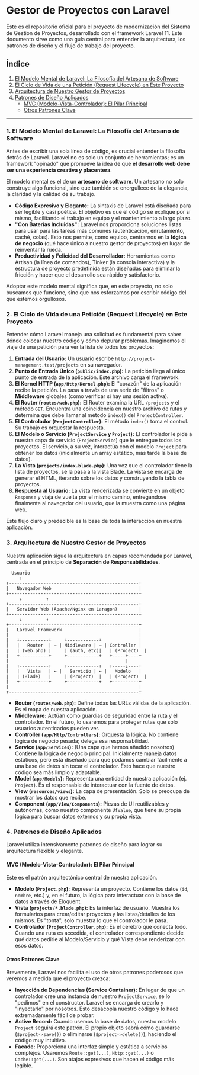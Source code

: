 # Gestor de Proyectos con Laravel

Este es el repositorio oficial para el proyecto de modernización del Sistema de Gestión de Proyectos, desarrollado con el framework Laravel 11. Este documento sirve como una guía central para entender la arquitectura, los patrones de diseño y el flujo de trabajo del proyecto.

## Índice

1.  [El Modelo Mental de Laravel: La Filosofía del Artesano de Software](#1-el-modelo-mental-de-laravel-la-filosofía-del-artesano-de-software)
2.  [El Ciclo de Vida de una Petición (Request Lifecycle) en Este Proyecto](#2-el-ciclo-de-vida-de-una-petición-request-lifecycle-en-este-proyecto)
3.  [Arquitectura de Nuestro Gestor de Proyectos](#3-arquitectura-de-nuestro-gestor-de-proyectos)
4.  [Patrones de Diseño Aplicados](#4-patrones-de-diseño-aplicados)
    -   [MVC (Modelo-Vista-Controlador): El Pilar Principal](#mvc-modelo-vista-controlador-el-pilar-principal)
    -   [Otros Patrones Clave](#otros-patrones-clave)

---

### 1. El Modelo Mental de Laravel: La Filosofía del Artesano de Software

Antes de escribir una sola línea de código, es crucial entender la filosofía detrás de Laravel. Laravel no es solo un conjunto de herramientas; es un framework "opinado" que promueve la idea de que **el desarrollo web debe ser una experiencia creativa y placentera**.

El modelo mental es el de un **artesano de software**. Un artesano no solo construye algo funcional, sino que también se enorgullece de la elegancia, la claridad y la calidad de su trabajo.

-   **Código Expresivo y Elegante:** La sintaxis de Laravel está diseñada para ser legible y casi poética. El objetivo es que el código se explique por sí mismo, facilitando el trabajo en equipo y el mantenimiento a largo plazo.
-   **"Con Baterías Incluidas":** Laravel nos proporciona soluciones listas para usar para las tareas más comunes (autenticación, enrutamiento, caché, colas). Esto nos permite, como equipo, centrarnos en la **lógica de negocio** (qué hace único a nuestro gestor de proyectos) en lugar de reinventar la rueda.
-   **Productividad y Felicidad del Desarrollador:** Herramientas como Artisan (la línea de comandos), Tinker (la consola interactiva) y la estructura de proyecto predefinida están diseñadas para eliminar la fricción y hacer que el desarrollo sea rápido y satisfactorio.

Adoptar este modelo mental significa que, en este proyecto, no solo buscamos que funcione, sino que nos esforzamos por escribir código del que estemos orgullosos.

### 2. El Ciclo de Vida de una Petición (Request Lifecycle) en Este Proyecto

Entender cómo Laravel maneja una solicitud es fundamental para saber dónde colocar nuestro código y cómo depurar problemas. Imaginemos el viaje de una petición para ver la lista de todos los proyectos:

1.  **Entrada del Usuario:** Un usuario escribe `http://project-management.test/projects` en su navegador.
2.  **Punto de Entrada Único (`public/index.php`):** La petición llega al único punto de entrada de la aplicación. Este archivo carga el framework.
3.  **El Kernel HTTP (`app/Http/Kernel.php`):** El "corazón" de la aplicación recibe la petición. La pasa a través de una serie de "filtros" o **Middleware** globales (como verificar si hay una sesión activa).
4.  **El Router (`routes/web.php`):** El Router examina la URL `/projects` y el método `GET`. Encuentra una coincidencia en nuestro archivo de rutas y determina que debe llamar al método `index()` del `ProjectController`.
5.  **El Controlador (`ProjectController`):** El método `index()` toma el control. Su trabajo es orquestar la respuesta.
6.  **El Modelo o Servicio (`ProjectService` y `Project`):** El controlador le pide a nuestra capa de servicio (`ProjectService`) que le entregue todos los proyectos. El servicio, a su vez, interactúa con el modelo `Project` para obtener los datos (inicialmente un array estático, más tarde la base de datos).
7.  **La Vista (`projects/index.blade.php`):** Una vez que el controlador tiene la lista de proyectos, se la pasa a la vista Blade. La vista se encarga de generar el HTML, iterando sobre los datos y construyendo la tabla de proyectos.
8.  **Respuesta al Usuario:** La vista renderizada se convierte en un objeto `Response` y viaja de vuelta por el mismo camino, entregándose finalmente al navegador del usuario, que la muestra como una página web.

Este flujo claro y predecible es la base de toda la interacción en nuestra aplicación.

### 3. Arquitectura de Nuestro Gestor de Proyectos

Nuestra aplicación sigue la arquitectura en capas recomendada por Laravel, centrada en el principio de **Separación de Responsabilidades**.

```
  Usuario
     ↓
+-------------------------------------------------+
|   Navegador Web                                 |
+-------------------------------------------------+
     ↓         ↑
+-------------------------------------------------+
|   Servidor Web (Apache/Nginx en Laragon)        |
+-------------------------------------------------+
     ↓         ↑
+-------------------------------------------------+
|   Laravel Framework                             |
|                                                 |
|   +-----------+     +------------+              |
|   |   Router  | → | Middleware | → | Controller |
|   | (web.php) |     | (auth, etc)|   | (Project)  |
|   +-----------+     +------------+   +-----+----+
|                                            |
|   +-----------+     +------------+   +-----↓----+
|   |   Vista   | ← |   Servicio | ← |   Modelo   |
|   | (Blade)   |     | (Project)  |   | (Project)  |
|   +-----------+     +------------+   +----------+
|                                                 |
+-------------------------------------------------+
```

-   **Router (`routes/web.php`):** Define todas las URLs válidas de la aplicación. Es el mapa de nuestra aplicación.
-   **Middleware:** Actúan como guardias de seguridad entre la ruta y el controlador. En el futuro, lo usaremos para proteger rutas que solo usuarios autenticados pueden ver.
-   **Controller (`app/Http/Controllers`):** Orquesta la lógica. No contiene lógica de negocio pesada; delega esa responsabilidad.
-   **Service (`app/Services`):** (Una capa que hemos añadido nosotros) Contiene la lógica de negocio principal. Inicialmente maneja datos estáticos, pero está diseñado para que podamos cambiar fácilmente a una base de datos sin tocar el controlador. Esto hace que nuestro código sea más limpio y adaptable.
-   **Model (`app/Models`):** Representa una entidad de nuestra aplicación (ej. `Project`). Es el responsable de interactuar con la fuente de datos.
-   **View (`resources/views`):** La capa de presentación. Solo se preocupa de mostrar los datos que recibe.
-   **Component (`app/View/Components`):** Piezas de UI reutilizables y autónomas, como nuestro componente `UfValue`, que tiene su propia lógica para buscar datos externos y su propia vista.

### 4. Patrones de Diseño Aplicados

Laravel utiliza intensivamente patrones de diseño para lograr su arquitectura flexible y elegante.

#### MVC (Modelo-Vista-Controlador): El Pilar Principal

Este es el patrón arquitectónico central de nuestra aplicación.

-   **Modelo (`Project.php`):** Representa un proyecto. Contiene los datos (`id`, `nombre`, etc.) y, en el futuro, la lógica para interactuar con la base de datos a través de Eloquent.
-   **Vista (`projects/*.blade.php`):** Es la interfaz de usuario. Muestra los formularios para crear/editar proyectos y las listas/detalles de los mismos. Es "tonta", solo muestra lo que el controlador le pasa.
-   **Controlador (`ProjectController.php`):** Es el cerebro que conecta todo. Cuando una ruta es accedida, el controlador correspondiente decide qué datos pedirle al Modelo/Servicio y qué Vista debe renderizar con esos datos.

#### Otros Patrones Clave

Brevemente, Laravel nos facilita el uso de otros patrones poderosos que veremos a medida que el proyecto crezca:

-   **Inyección de Dependencias (Service Container):** En lugar de que un controlador cree una instancia de nuestro `ProjectService`, se lo "pedimos" en el constructor. Laravel se encarga de crearlo y "inyectarlo" por nosotros. Esto desacopla nuestro código y lo hace extremadamente fácil de probar.
-   **Active Record:** Cuando usemos la base de datos, nuestro modelo `Project` seguirá este patrón. El propio objeto sabrá cómo guardarse (`$project->save()`) o eliminarse (`$project->delete()`), haciendo el código muy intuitivo.
-   **Facade:** Proporciona una interfaz simple y estática a servicios complejos. Usaremos `Route::get(...)`, `Http::get(...)` o `Cache::get(...)`. Son atajos expresivos que hacen el código más legible.

